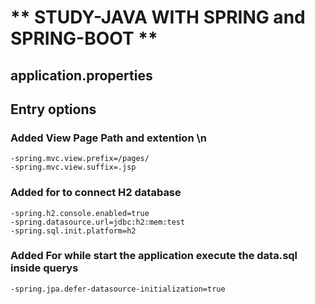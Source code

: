 # ** STUDY-JAVA WITH SPRING and SPRING-BOOT **

## application.properties

## Entry options

### Added View Page Path and extention \n
```
-spring.mvc.view.prefix=/pages/
-spring.mvc.view.suffix=.jsp
```

### Added for to connect H2 database
```
-spring.h2.console.enabled=true
-spring.datasource.url=jdbc:h2:mem:test
-spring.sql.init.platform=h2
```

### Added For while start the application execute the data.sql inside querys
```
-spring.jpa.defer-datasource-initialization=true 
```
